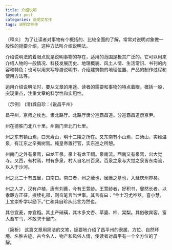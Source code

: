 ```yaml
---
title: 介绍说明
layout: post
categories: 说明文写作
tags: 说明文写作
---
```


〔释义〕 为了让读者对事物有个概括的、比较全面的了解，常常对说明对象做一般性的扼要介绍。这种方法叫介绍说明法。

介绍说明法的着眼点就是说明事物的存在，适用的范围是极其广泛的。它可以用来介绍人物的一般情况、科技发展历史、地理概貌、风土人情、生活常识、书刊的内容和特色；也可以用来写导游说明书，介绍建筑物的地理位置、产品的制作过程和使用方法等。

运用介绍说明法时，要从文章的用途、读者的需要和事物的特点着眼，概括一般，突现重点，注重文章的科学性和实用性。

〔示例〕 (清)龚自珍：《说昌平州》

昌平州，京师之枕也，隶北路厅。北路厅隶分巡霸昌道。分巡霸昌道隶京尹。

州在德胜门北八十里。州南门至北门七里。

州之东有镇山焉，曰天寿山，明十二陵之所在。又东南有小山焉，曰汤山，实维温泉，有江东之辛夷树焉。纯皇帝置行官，实东巡之所憩。

州南门之外有泉焉，曰龙王泉。泉上有龙王祠。泉南流。西南又有泉焉，出大觉寺。又西，有村焉，村有多泉，村人自名曰百泉。百泉之泉与大觉之泉皆东南流，以入于沙河。

州之北二十有五里，曰南口。南口者，州之蔽也，居庸之基也，入延庆州界矣。

州之人才，汉有卢植，唐有刘蕡，今有王萱龄。王萱龄者，好积书，寷然长者。以孝廉方正征，授牍礼部，则奋笔言当世事。其言有曰：“今士习尤哗器，喜小慧，上宜崇朴学以励下。”仁和龚自珍从此言为然也。

其谷宜麦，亦宜稻。其土产硝磺，其木多文杏、苹婆、柿、棠梨。其俗敬宾客，富人畜车马，不敢骋于里门。

〔简析〕 这篇文章用简洁的文笔，扼要地介绍了昌平州的隶属、方位、自然环境、名胜古迹、古今名人、物产和风俗人情，使读者对昌平有一个全方位的了解。 